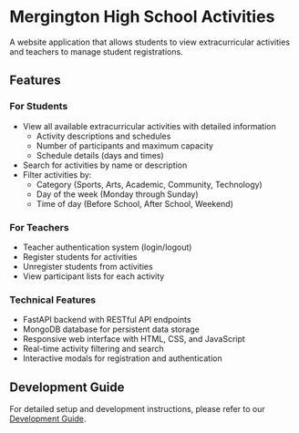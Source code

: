 # Mergington High School Activities

A website application that allows students to view extracurricular activities and teachers to manage student registrations.

## Features

### For Students
- View all available extracurricular activities with detailed information
  - Activity descriptions and schedules
  - Number of participants and maximum capacity
  - Schedule details (days and times)
- Search for activities by name or description
- Filter activities by:
  - Category (Sports, Arts, Academic, Community, Technology)
  - Day of the week (Monday through Sunday)
  - Time of day (Before School, After School, Weekend)

### For Teachers
- Teacher authentication system (login/logout)
- Register students for activities
- Unregister students from activities
- View participant lists for each activity

### Technical Features
- FastAPI backend with RESTful API endpoints
- MongoDB database for persistent data storage
- Responsive web interface with HTML, CSS, and JavaScript
- Real-time activity filtering and search
- Interactive modals for registration and authentication

## Development Guide

For detailed setup and development instructions, please refer to our [Development Guide](../docs/how-to-develop.md).
